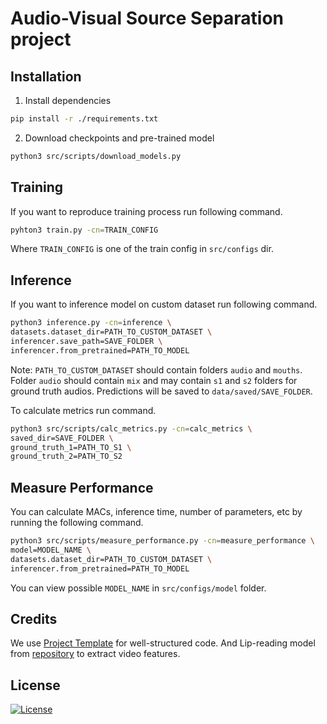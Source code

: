 # Audio-Visual Source Separation project

## Installation

1. Install dependencies

```bash
pip install -r ./requirements.txt
```

2. Download checkpoints and pre-trained model

```bash
python3 src/scripts/download_models.py
```

## Training

If you want to reproduce training process run following command.

```bash
pyhton3 train.py -cn=TRAIN_CONFIG
```

Where `TRAIN_CONFIG` is one of the train config in `src/configs` dir.

## Inference

If you want to inference model on custom dataset run following command.

```bash
python3 inference.py -cn=inference \
datasets.dataset_dir=PATH_TO_CUSTOM_DATASET \
inferencer.save_path=SAVE_FOLDER \
inferencer.from_pretrained=PATH_TO_MODEL
```

Note: `PATH_TO_CUSTOM_DATASET` should contain folders `audio` and `mouths`. Folder `audio`
should contain `mix` and may contain `s1` and `s2` folders for ground truth audios.
Predictions will be saved to `data/saved/SAVE_FOLDER`.

To calculate metrics run command.

```bash
python3 src/scripts/calc_metrics.py -cn=calc_metrics \
saved_dir=SAVE_FOLDER \
ground_truth_1=PATH_TO_S1 \
ground_truth_2=PATH_TO_S2
```

## Measure Performance

You can calculate MACs, inference time, number of parameters, etc by running the following command.

```bash
python3 src/scripts/measure_performance.py -cn=measure_performance \
model=MODEL_NAME \
datasets.dataset_dir=PATH_TO_CUSTOM_DATASET \
inferencer.from_pretrained=PATH_TO_MODEL
```

You can view possible `MODEL_NAME` in `src/configs/model` folder.

## Credits

We use [Project Template](https://github.com/Blinorot/pytorch_project_template) for well-structured code.
And Lip-reading model from [repository](https://github.com/mpc001/Lipreading_using_Temporal_Convolutional_Networks) to extract video features.

## License

[![License](https://img.shields.io/badge/license-MIT-blue.svg)](/LICENSE)
